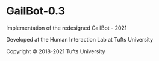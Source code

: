 # GailBot-0.3
Implementation of the redesigned GailBot - 2021

Developed at the Human Interaction Lab at Tufts University 

Copyright © 2018-2021 Tufts University

